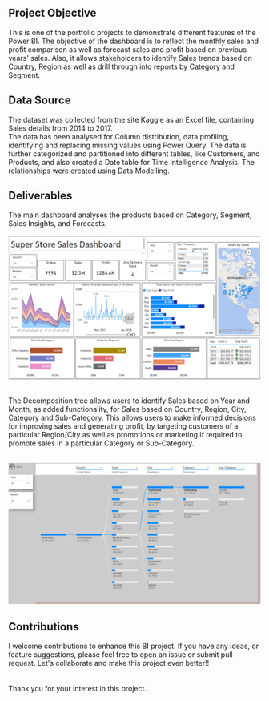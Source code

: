 
## Project Objective
This is one of the portfolio projects to demonstrate different features of the Power BI. The objective of the dashboard is to reflect the monthly sales and profit comparison as well as forecast sales and profit based on previous years' sales. Also, it allows stakeholders to identify Sales trends based on Country, Region as well as drill through into reports by Category and Segment.

## Data Source
The dataset was collected from the site Kaggle as an Excel file, containing Sales details from 2014 to 2017. 
<br>
The data has been analysed for Column distribution, data profiling, identifying and replacing missing values using Power Query. The data is further categorized and partitioned into different tables, like Customers, and Products, and also created a Date table for Time Intelligence Analysis. The relationships were created using Data Modelling.

## Deliverables
The main dashboard analyses the products based on Category, Segment, Sales Insights, and Forecasts.<br>
<br>
![images](https://github.com/raghavshrestha/Portfolio-Projects/blob/main/Power%20BI/SuperStore/images/main_dashboard.png)

<br>
The Decomposition tree allows users to identify Sales based on Year and Month, as added functionality, for Sales based on Country, Region, City, Category and Sub-Category. This allows users to make informed decisions for improving sales and generating profit, by targeting customers of a particular Region/City as well as promotions or marketing if required to promote sales in a particular Category or Sub-Category.
<br><br>

![images](https://github.com/raghavshrestha/Portfolio-Projects/blob/main/Power%20BI/SuperStore/images/decomp_tree.png)


## Contributions
I welcome contributions to enhance this BI project. If you have any ideas, or feature suggestions, please feel free to open an issue or submit pull request. Let's collaborate and make this project even better!!
<br><br><br>
Thank you for your interest in this project.
